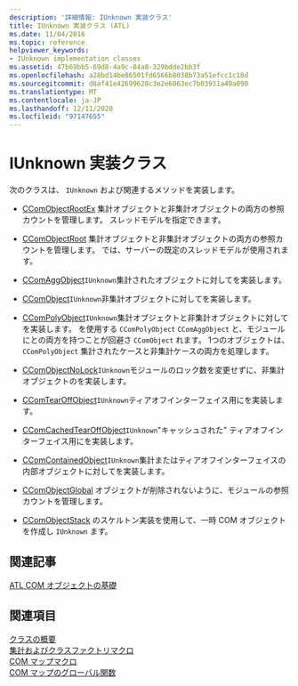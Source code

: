 ```yaml
---
description: '詳細情報: IUnknown 実装クラス'
title: IUnknown 実装クラス (ATL)
ms.date: 11/04/2016
ms.topic: reference
helpviewer_keywords:
- IUnknown implementation classes
ms.assetid: 47b69bb5-69d8-4a9c-84a8-329bdde2bb3f
ms.openlocfilehash: a28bd14be86501fd6566b8038b73a51efcc1c18d
ms.sourcegitcommit: d6af41e42699628c3e2e6063ec7b03931a49a098
ms.translationtype: MT
ms.contentlocale: ja-JP
ms.lasthandoff: 12/11/2020
ms.locfileid: "97147655"
---
```

# <a name="iunknown-implementation-classes"></a>IUnknown 実装クラス

次のクラスは、 `IUnknown` および関連するメソッドを実装します。

- [CComObjectRootEx](../atl/reference/ccomobjectrootex-class.md) 集計オブジェクトと非集計オブジェクトの両方の参照カウントを管理します。 スレッドモデルを指定できます。

- [CComObjectRoot](../atl/reference/ccomobjectroot-class.md) 集計オブジェクトと非集計オブジェクトの両方の参照カウントを管理します。 では、サーバーの既定のスレッドモデルが使用されます。

- [CComAggObject](../atl/reference/ccomaggobject-class.md)`IUnknown`集計されたオブジェクトに対してを実装します。

- [CComObject](../atl/reference/ccomobject-class.md)`IUnknown`非集計オブジェクトに対してを実装します。

- [CComPolyObject](../atl/reference/ccompolyobject-class.md)`IUnknown`集計オブジェクトと非集計オブジェクトに対してを実装します。 を使用する `CComPolyObject` `CComAggObject` と、モジュールにとの両方を持つことが回避さ `CComObject` れます。 1つのオブジェクトは、 `CComPolyObject` 集計されたケースと非集計ケースの両方を処理します。

- [CComObjectNoLock](../atl/reference/ccomobjectnolock-class.md)`IUnknown`モジュールのロック数を変更せずに、非集計オブジェクトのを実装します。

- [CComTearOffObject](../atl/reference/ccomtearoffobject-class.md)`IUnknown`ティアオフインターフェイス用にを実装します。

- [CComCachedTearOffObject](../atl/reference/ccomcachedtearoffobject-class.md)`IUnknown`"キャッシュされた" ティアオフインターフェイス用にを実装します。

- [CComContainedObject](../atl/reference/ccomcontainedobject-class.md)`IUnknown`集計またはティアオフインターフェイスの内部オブジェクトに対してを実装します。

- [CComObjectGlobal](../atl/reference/ccomobjectglobal-class.md) オブジェクトが削除されないように、モジュールの参照カウントを管理します。

- [CComObjectStack](../atl/reference/ccomobjectstack-class.md) のスケルトン実装を使用して、一時 COM オブジェクトを作成し `IUnknown` ます。

## <a name="related-articles"></a>関連記事

[ATL COM オブジェクトの基礎](../atl/fundamentals-of-atl-com-objects.md)

## <a name="see-also"></a>関連項目

[クラスの概要](../atl/atl-class-overview.md)<br/>
[集計およびクラスファクトリマクロ](../atl/reference/aggregation-and-class-factory-macros.md)<br/>
[COM マップマクロ](../atl/reference/com-map-macros.md)<br/>
[COM マップのグローバル関数](../atl/reference/com-map-global-functions.md)
